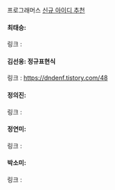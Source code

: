 프로그래머스 [신규 아이디 추천](https://school.programmers.co.kr/learn/courses/30/lessons/72410)<br>

#### 최태승: 
링크 : 

#### 김선웅: 정규표현식 
링크 : https://dndenf.tistory.com/48

#### 정의진: 
링크 : 

#### 정연미: 
링크 : 

#### 박소미: 
링크 : 
